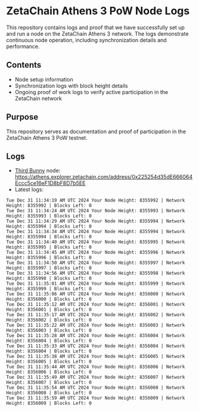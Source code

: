 # ZetaChain Athens 3 PoW Node Logs
This repository contains logs and proof that we have successfully set up and run a node on the ZetaChain Athens 3 network. The logs demonstrate continuous node operation, including synchronization details and performance.

## Contents
- Node setup information
- Synchronization logs with block height details
- Ongoing proof of work logs to verify active participation in the ZetaChain network

## Purpose
This repository serves as documentation and proof of participation in the ZetaChain Athens 3 PoW testnet.

## Logs

- [Third Bunny](https://thirdbunny.xyz/) node: https://athens.explorer.zetachain.com/address/0x225254d35dE666064Eccc5ce16eF1D8bF8D7b5EE
- Latest logs:
```
Tue Dec 31 11:34:19 AM UTC 2024 Your Node Height: 8355992 | Network Height: 8355992 | Blocks Left: 0
Tue Dec 31 11:34:24 AM UTC 2024 Your Node Height: 8355993 | Network Height: 8355993 | Blocks Left: 0
Tue Dec 31 11:34:29 AM UTC 2024 Your Node Height: 8355994 | Network Height: 8355994 | Blocks Left: 0
Tue Dec 31 11:34:34 AM UTC 2024 Your Node Height: 8355994 | Network Height: 8355994 | Blocks Left: 0
Tue Dec 31 11:34:40 AM UTC 2024 Your Node Height: 8355995 | Network Height: 8355995 | Blocks Left: 0
Tue Dec 31 11:34:45 AM UTC 2024 Your Node Height: 8355996 | Network Height: 8355996 | Blocks Left: 0
Tue Dec 31 11:34:50 AM UTC 2024 Your Node Height: 8355997 | Network Height: 8355997 | Blocks Left: 0
Tue Dec 31 11:34:56 AM UTC 2024 Your Node Height: 8355998 | Network Height: 8355998 | Blocks Left: 0
Tue Dec 31 11:35:01 AM UTC 2024 Your Node Height: 8355999 | Network Height: 8355999 | Blocks Left: 0
Tue Dec 31 11:35:06 AM UTC 2024 Your Node Height: 8356000 | Network Height: 8356000 | Blocks Left: 0
Tue Dec 31 11:35:12 AM UTC 2024 Your Node Height: 8356001 | Network Height: 8356001 | Blocks Left: 0
Tue Dec 31 11:35:17 AM UTC 2024 Your Node Height: 8356002 | Network Height: 8356002 | Blocks Left: 0
Tue Dec 31 11:35:22 AM UTC 2024 Your Node Height: 8356003 | Network Height: 8356003 | Blocks Left: 0
Tue Dec 31 11:35:28 AM UTC 2024 Your Node Height: 8356004 | Network Height: 8356004 | Blocks Left: 0
Tue Dec 31 11:35:33 AM UTC 2024 Your Node Height: 8356004 | Network Height: 8356004 | Blocks Left: 0
Tue Dec 31 11:35:38 AM UTC 2024 Your Node Height: 8356005 | Network Height: 8356005 | Blocks Left: 0
Tue Dec 31 11:35:44 AM UTC 2024 Your Node Height: 8356006 | Network Height: 8356006 | Blocks Left: 0
Tue Dec 31 11:35:49 AM UTC 2024 Your Node Height: 8356007 | Network Height: 8356007 | Blocks Left: 0
Tue Dec 31 11:35:54 AM UTC 2024 Your Node Height: 8356008 | Network Height: 8356008 | Blocks Left: 0
Tue Dec 31 11:35:59 AM UTC 2024 Your Node Height: 8356009 | Network Height: 8356009 | Blocks Left: 0
```
